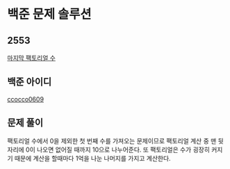 # 백준 문제 솔루션

## 2553

[마지막 팩토리얼 수](https://www.acmicpc.net/problem/2553)

## 백준 아이디

[ccocco0609](https://www.acmicpc.net/user/ccocco0609)


## 문제 풀이

팩토리얼 수에서 0을 제외한 첫 번째 수를 가져오는 문제이므로 팩토리얼 계산 중 맨 뒷자리에 0이 나오면 없어질 때까지 10으로 나누어준다. 또 팩토리얼은 수가 굉장히 커지기 때문에 계산을 할때마다 1억을 나눈 나머지를 가지고 계산한다.
